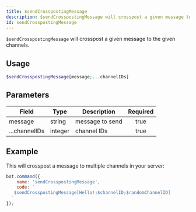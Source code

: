 ```yaml
---
title: $sendCrosspostingMessage
description: $sendCrosspostingMessage will crosspost a given message to the given channels.
id: sendCrosspostingMessage
---
```


`$sendCrosspostingMessage` will crosspost a given message to the given channels.

## Usage

```php
$sendCrosspostingMessage[message;...channelIDs]
```

## Parameters 

| Field         | Type    | Description     | Required |
|---------------|---------|-----------------|:--------:|
| message       | string  | message to send |   true   |
| ...channelIDs | integer | channel IDs     |   true   |

## Example

This will crosspost a message to multiple channels in your server:

```javascript
bot.command({
    name: 'sendCrosspostingMessage',
    code: `
   $sendCrosspostingMessage[Hello!;$channelID;$randomChannelID]
  `
});
```